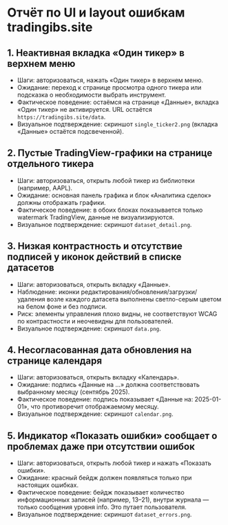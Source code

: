 # Отчёт по UI и layout ошибкам tradingibs.site

## 1. Неактивная вкладка «Один тикер» в верхнем меню
- Шаги: авторизоваться, нажать «Один тикер» в верхнем меню.
- Ожидание: переход к странице просмотра одного тикера или подсказка о необходимости выбрать инструмент.
- Фактическое поведение: остаёмся на странице «Данные», вкладка «Один тикер» не активируется. URL остаётся `https://tradingibs.site/data`.
- Визуальное подтверждение: скриншот `single_ticker2.png` (вкладка «Данные» остаётся подсвеченной).

## 2. Пустые TradingView-графики на странице отдельного тикера
- Шаги: авторизоваться, открыть любой тикер из библиотеки (например, AAPL).
- Ожидание: основная панель графика и блок «Аналитика сделок» должны отображать графики.
- Фактическое поведение: в обоих блоках показывается только watermark TradingView, данные не визуализируются.
- Визуальное подтверждение: скриншот `dataset_detail.png`.

## 3. Низкая контрастность и отсутствие подписей у иконок действий в списке датасетов
- Шаги: авторизоваться, открыть вкладку «Данные».
- Наблюдение: иконки редактирования/обновления/загрузки/удаления возле каждого датасета выполнены светло-серым цветом на белом фоне и без подписи.
- Риск: элементы управления плохо видны, не соответствуют WCAG по контрастности и неочевидны для пользователей.
- Визуальное подтверждение: скриншот `data.png`.

## 4. Несогласованная дата обновления на странице календаря
- Шаги: авторизоваться, открыть вкладку «Календарь».
- Ожидание: подпись «Данные на …» должна соответствовать выбранному месяцу (сентябрь 2025).
- Фактическое поведение: подпись показывает «Данные на: 2025-01-01», что противоречит отображаемому месяцу.
- Визуальное подтверждение: скриншот `calendar.png`.

## 5. Индикатор «Показать ошибки» сообщает о проблемах даже при отсутствии ошибок
- Шаги: авторизоваться, открыть любой тикер и нажать «Показать ошибки».
- Ожидание: красный бейдж должен появляться только при настоящих ошибках.
- Фактическое поведение: бейдж показывает количество информационных записей (например, 13–21), внутри журнала — только сообщения уровня info. Это путает пользователя.
- Визуальное подтверждение: скриншот `dataset_errors.png`.
